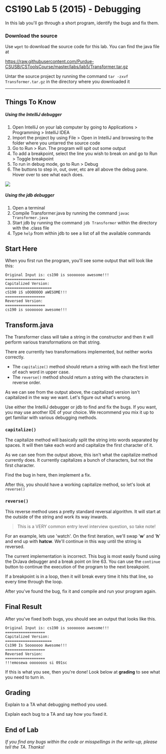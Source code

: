 # CS190 Lab 5 (2015) - Debugging #

In this lab you'll go through a short program, identify the bugs and fix them.

### Download the source ###

Use `wget` to download the source code for this lab. You can find the java file at

https://raw.githubusercontent.com/Purdue-CSUSB/CSToolsCourse/master/labs/lab5/Transformer.tar.gz

Untar the source project by running the command `tar -zxvf Transformer.tar.gz` in the directory where you downloaded it

----

## Things To Know ##

##### Using the IntelliJ debugger #####

1. Open IntelliJ on your lab computer by going to Applications > Programming > IntelliJ IDEA
2. Import the project by using File > Open in IntelliJ and browsing to the folder where you untarred the source code
3. Go to Run > Run. The program will spit out some output
4. To add a breakpoint, select the line you wish to break on and go to Run > Toggle breakpoint
5. To run in debug mode, go to Run > Debug
6. The buttons to step in, out, over, etc are all above the debug pane. Hover over to see what each does.

![](https://raw.githubusercontent.com/Purdue-CSUSB/CSToolsCourse/master/labs/lab5/intellij.png)

##### Using the jdb debugger #####

1. Open a terminal
2. Compile Transformer.java by running the command `javac Transformer.java`
3. Start jdb by running the command `jdb Transformer` within the directory with the .class file
4. Type `help` from within jdb to see a list of all the available commands


## Start Here ##
When you first run the program, you'll see some output that will look like this:

```
Original Input is: cs190 is sooooooo awesome!!!
==================
Capitalized Version:
=====================
cS190 iS sOOOOOOO aWESOME!!!
==================
Reversed Version:
==================
cs190 is sooooooo awesome!!!
```

## Transform.java ##
The Transformer class will take a string in the constructor and then it will perform various transformations on that string.

There are currently two transformations implemented, but neither works correctly.

 - The `capitalize()` method should return a string with each the first letter of each word in upper case.
 - The `reverse()` method should return a string with the characters in reverse order.

As we can see from the output above, the capitalized version isn't capitalized in the way we want.
Let's figure out what's wrong.

Use either the IntelliJ debugger or jdb to find and fix the bugs. If you want, you may use another IDE of your choice.
We recommend you mix it up to get familiar with various debugging methods.

### `capitalize()` ###

The capitalize method will basically split the string into words separated by spaces.
It will then take each word and capitalize the first character of it.

As we can see from the output above, this isn't what the capitalize method currently does.
It currently capitalizes a bunch of characters, but not the first character.

Find the bug in here, then implement a fix.

After this, you should have a working capitalize method, so let's look at `reverse()`

### `reverse()` ###
This reverse method uses a pretty standard reversal algorithm.
It will start at the outside of the string and work its way inwards.

> This is a VERY common entry level interview question, so take note!

For an example, lets use 'watch'.
On the first iteration, we'll swap '**w**' and '**h**' and end up with **hatcw**.
We'll continue in this way until the string is reversed.

The current implementation is incorrect.
This bug is most easily found using the DrJava debugger and a break point on line 63.
You can use the `continue` button to continue the execution of the program to the next breakpoint.

If a breakpoint is in a loop, then it will break every time it hits that line, so every time through the loop.

After you've found the bug, fix it and compile and run your program again.

## Final Result ##

After you've fixed both bugs, you should see an output that looks like this.

```
Original Input is: cs190 is sooooooo awesome!!!
==================
Capitalized Version:
=====================
Cs190 Is Sooooooo Awesome!!!
==================
Reversed Version:
==================
!!!emosewa ooooooos si 091sc
```

If this is what you see, then you're done! Look below at **grading** to see what you need to turn in.


## Grading ##

Explain to a TA what debugging method you used.

Explain each bug to a TA and say how you fixed it.


## End of Lab ##


*If you find any bugs within the code or misspellings in the write-up, please tell the TA. Thanks!*
